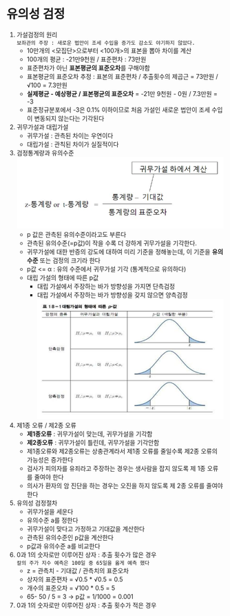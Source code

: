 
# 유의성 검정
1. 가설검정의 원리   
    ```보좌관의 주장 : 새로운 법안이 조세 수입을 증가도 감소도 야기하지 않았다.``` 
    * 10만개의 <모집단>으로부터 <100개>의 표본을 뽑아 차이를 계산
    * 100개의 평균 : -21만9천원 / 표준편차 : 73만원
    * 표준편차가 아닌 **표본평균의 표준오차**를 구해야함
    * 표본평균의 표준오차 추정 : 표본의 표준편차 / 추출횟수의 제곱근 = 73만원 / &radic;100 = 7.3만원
    * **실제평균 - 예상평균 / 표본평균의 표준오차** 
    = -21만 9천원 - 0원 / 7.3만원 = -3
    * 표준정규분포에서 -3은 0.1% 이하이므로 처음 가설인 새로운 법안이 조세 수입이 변동되지 않는다는 기각된다
2. 귀무가설과 대립가설
    * 귀무가설 : 관측된 차이는 우연이다
    * 대립가설 : 관칙된 차이가 실질적이다
3. 검정통계량과 유의수준
    ![z검정](./z검정.jpg)
    * p 값은 관측된 유의수준이라고도 부른다
    * 관측된 유의수준(=p값)이 작을 수록 더 강하게 귀무가설을 기각한다.
    * 귀무가설에 대한 반증의 강도에 대하여 미리 기준을 정해놓는데, 이 기준을 **유의수준** 또는 검정의 크기라 한다
    * p값 <= α : 유의 수준에서 귀무가설 기각 (통계적으로 유의하다)
    * 대립 가설의 형태에 따른 p값
        * 대립 가설에서 주장하는 바가 방향성을 가지면 단측검정
        * 대립 가설에서 주장하는 바가 방향성을 갖지 않으면 양측검정
            ![단측검정양측검정](./단측검정양측검정.jpg)
4. 제1종 오류 / 제2종 오류
    * **제1종오류** : 귀무가설이 맞는데, 귀무가설을 기각함
    * **제2종오류** : 귀무가설이 틀린데, 귀무가설을 기각안함
    * 제1종오류와 제2종오류는 상충관계라서 제1종 오류를 줄일수록 제2종 오류의 가능성은 증가한다
    * 검사가 피의자를 유죄라고 주장하는 경우는 생사람을 잡지 않도록 제 1종 오류를 줄여야 한다
    * 의사가 환자의 암 진단을 하는 경우는 오진을 하지 않도록 제 2종 오류를 줄여야 한다
5. 유의성 검정절차
    * 귀무가설을 세운다
    * 유의수준 a를 정한다
    * 귀무가설이 맞다고 가정하고 기대값을 계산한다
    * 관측된 유의수준인 p값을 계산한다
    * p값과 유의수준 a를 비교한다
6. 0과 1의 숫자로만 이루어진 상자 : 추출 횟수가 많은 경우   
 ```칼의 주가 지수 예측은 100일 중 65일을 옳게 예측 했다```
    * z = 관측치 - 기대값 / 관측치의 표준오차
    * 상자의 표준편차 = &radic;0.5 * &radic;0.5 = 0.5
    * 개수의 표준오차 = &radic;100 * 0.5 = 5
    * 65- 50 / 5 = 3 -> p값 = 1/1000 = 0.001
7. 0과 1의 숫자로만 이루어진 상자 : 추출 횟수가 적은 경우   
```세익이가 데이트 신청을 
